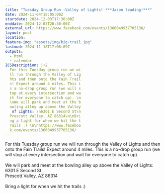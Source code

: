 ```yaml
---
title: "Tuesday Group Run -Valley of Lights! ***Jason leading!***"
date: 2024-11-04T18:05:00Z
startdate: 2024-12-03T17:30:00Z
enddate: 2024-12-03T20:30:00Z
external_url: https://www.facebook.com/events/1366049937705136/
layout: post
location: 
feature-img: "assets/img/big-trail.jpg"
lastmod: 2024-11-18T17:06:09Z
outputs:
  - html
  - calendar
ICSDescription: |+2
  For this Tuesday group run we wi  ll run through the Valley of Lig  hts and then onto the Fain Trail  s! Expect around 4 miles. This i  s a no-drop group run (we will s  top at every intersection and wa  it for everyone to catch up). \n  \nWe will park and meet at the b  owling alley up above the Valley   of Lights: \n6301 E Second St\n  Prescott Valley, AZ 86314\n\nBri  ng a light for when we hit the t  rails :) \n\nhttps://www.faceboo  k.com/events/1366049937705136/
---
```


For this Tuesday group run we will run through the Valley of Lights and then onto the Fain Trails! Expect around 4 miles. This is a no-drop group run (we will stop at every intersection and wait for everyone to catch up). <br>
  <br>
  We will park and meet at the bowling alley up above the Valley of Lights&#58; <br>
  6301 E Second St<br>
  Prescott Valley, AZ 86314<br>
  <br>
  Bring a light for when we hit the trails &#58;) <br>
  <br>
  
